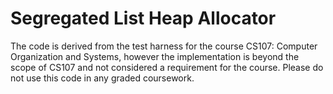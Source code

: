 # Segregated List Heap Allocator

The code is derived from the test harness for the course CS107: Computer Organization and Systems, however the implementation is beyond the scope of CS107 and not considered a requirement for the course. Please do not use this code in any graded coursework.
